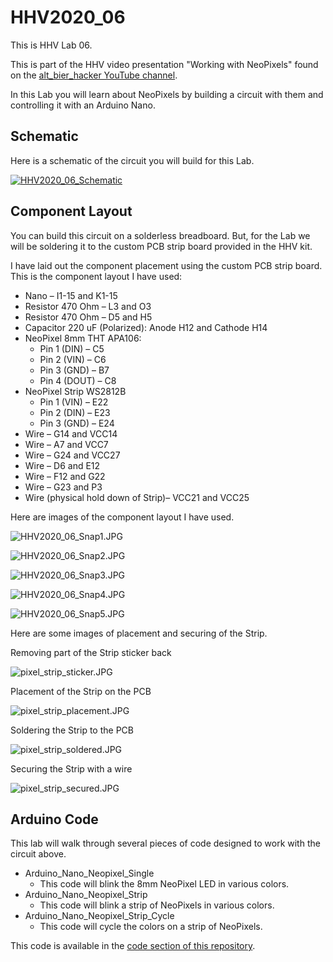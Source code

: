 # HHV2020_06

This is HHV Lab 06.

This is part of the HHV video presentation "Working with NeoPixels" found on the [alt_bier_hacker YouTube channel](https://www.youtube.com/channel/UC986BzRchhp4fKb9zLjqvUA/).

In this Lab you will learn about NeoPixels by building a circuit with them and controlling it with an Arduino Nano.

## Schematic

Here is a schematic of the circuit you will build for this Lab.

[![HHV2020_06_Schematic](HHV2020_06_Schematic.JPG)](HHV2020_06_Schematic.pdf)

## Component Layout

You can build this circuit on a solderless breadboard.
But, for the Lab we will be soldering it to the custom PCB strip board provided in the HHV kit.

I have laid out the component placement using the custom PCB strip board.
This is the component layout I have used:

* Nano – I1-15 and K1-15
* Resistor 470 Ohm – L3 and O3
* Resistor 470 Ohm – D5 and H5
* Capacitor 220 uF (Polarized): Anode H12 and Cathode H14
* NeoPixel 8mm THT APA106:
    * Pin 1 (DIN) – C5
    * Pin 2 (VIN) – C6
    * Pin 3 (GND) – B7
    * Pin 4 (DOUT) – C8
* NeoPixel Strip WS2812B
    * Pin 1 (VIN) – E22
    * Pin 2 (DIN) – E23
    * Pin 3 (GND) – E24
* Wire – G14 and VCC14
* Wire – A7 and VCC7
* Wire – G24 and VCC27
* Wire – D6 and E12
* Wire – F12 and G22
* Wire – G23 and P3
* Wire (physical hold down of Strip)– VCC21 and VCC25

Here are images of the component layout I have used.

![HHV2020_06_Snap1.JPG](HHV2020_06_Snap1.JPG)

![HHV2020_06_Snap2.JPG](HHV2020_06_Snap2.JPG)

![HHV2020_06_Snap3.JPG](HHV2020_06_Snap3.JPG)

![HHV2020_06_Snap4.JPG](HHV2020_06_Snap4.JPG)

![HHV2020_06_Snap5.JPG](HHV2020_06_Snap5.JPG)

Here are some images of placement and securing of the Strip.

Removing part of the Strip sticker back

![pixel_strip_sticker.JPG](pixel_strip_sticker.JPG)

Placement of the Strip on the PCB

![pixel_strip_placement.JPG](pixel_strip_placement.JPG)

Soldering the Strip to the PCB

![pixel_strip_soldered.JPG](pixel_strip_soldered.JPG)

Securing the Strip with a wire

![pixel_strip_secured.JPG](pixel_strip_secured.JPG)

## Arduino Code

This lab will walk through several pieces of code designed to work with the circuit above.

* Arduino_Nano_Neopixel_Single
    * This code will blink the 8mm NeoPixel LED in various colors.
* Arduino_Nano_Neopixel_Strip
    * This code will blink a strip of NeoPixels in various colors.
* Arduino_Nano_Neopixel_Strip_Cycle
    * This code will cycle the colors on a strip of NeoPixels.

This code is available in the [code section of this repository](/code/HHV2020_06/).

